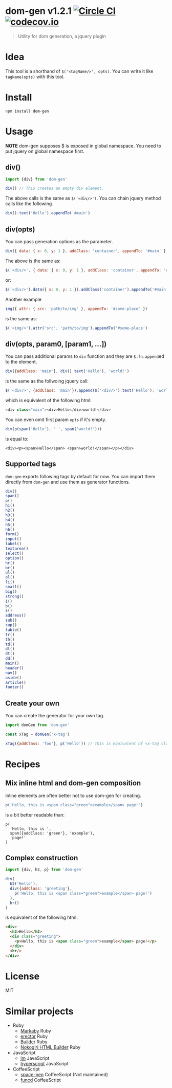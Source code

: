 # dom-gen v1.2.1 [![Circle CI](https://circleci.com/gh/kt3k/dom-gen.svg?style=svg)](https://circleci.com/gh/kt3k/dom-gen) [![codecov.io](https://codecov.io/github/kt3k/dom-gen/coverage.svg?branch=master)](https://codecov.io/github/kt3k/dom-gen?branch=master)

> Utility for dom generation, a jquery plugin

# Idea

This tool is a shorthand of `$('<tagName/>', opts)`. You can write it like `tagName(opts)` with this tool.

# Install

    npm install dom-gen

# Usage

**NOTE** dom-gen supposes $ is exposed in global namespace. You need to put jquery on global namespace first.

## div()

```js
import {div} from 'dom-gen'

div() // This creates an empty div element.
```

The above calls is the same as `$('<div/>')`. You can chain jquery method calls like the following

```js
div().text('Hello').appendTo('#main')
```

## div(opts)

You can pass generation options as the parameter.

```js
div({ data: { x: 0, y: 1 }, addClass: 'container', appendTo: '#main' })
```

The above is the same as:

```js
$('<div/>', { data: { x: 0, y: 1 }, addClass: 'container', appendTo: '#main' })
```

or:

```js
$('<div/>').data({ x: 0, y: 1 }).addClass('container').appendTo('#main')
```

Another example

```js
img({ attr: { src: 'path/to/img' }, appendTo: '#some-place' })
```

is the same as:

```js
$('<img/>').attr('src', 'path/to/img').appendTo('#some-place')
```

## div(opts, param0, [param1, ...])

You can pass additional params to `div` function and they are `$.fn.append`ed to the element.

```js
div({addClass: 'main'}, div().text('Hello'), 'world!')
```

is the same as the follwoing jquery call:

```js
$('<div/>', {addClass: 'main'}).append($('<div/>').text('Hello'), 'world!')
```
which is equivalent of the following html:

```js
<div class="main"><div>Hello</div>world!</div>
```

You can even omit first param `opts` if it's empty.

```js
div(p(span('Hello'), ' ', span('world!')))
```

is equal to:

```
<div><p><span>Hello</span> <span>world!</span></p></div>
```


## Supported tags

`dom-gen` exports following tags by default for now. You can import them directly from `dom-gen` and use them as generator functions.

```js
div()
span()
p()
h1()
h2()
h3()
h4()
h5()
h6()
form()
input()
label()
textarea()
select()
option()
hr()
br()
ul()
ol()
li()
small()
big()
strong()
i()
b()
s()
address()
sub()
sup()
table()
tr()
th()
td()
dl()
dt()
dd()
main()
header()
nav()
aside()
article()
footer()
```

## Create your own

You can create the generator for your own tag.

```js
import domGen from 'dom-gen'

const xTag = domGen('x-tag')

xTag({addClass: 'foo'}, p('Hello')) // This is equivalent of <x-tag class="foo"><p>Hello</p></x-tag>
```

# Recipes

## Mix inline html and dom-gen composition

Inline elements are often better not to use dom-gen for creating.

```js
p('Hello, this is <span class="green">example</span> page!')
```

is a bit better readable than:

```
p(
  'Hello, this is ',
  span({addClass: 'green'}, 'example'),
  'page!'
)
```

## Complex construction

```js
import {div, h2, p} from 'dom-gen'

div(
  h2('Hello'),
  div({addClass: 'greeting'},
    p('Hello, this is <span class="green">example</span> page!')
  ),
  hr()
)
```

is equivalent of the following html:

```html
<div>
  <h2>Hello</h2>
  <div class="greeting">
    <p>Hello, this is <span class="green">example</span> page!</p>
  </div>
  <hr/>
</div>
```

# License

MIT

# Similar projects

- Ruby
  - [Markaby][Markaby] Ruby
  - [erector][erector] Ruby
  - [Builder][Builder] Ruby
  - [Nokogiri HTML Builder][Nokogiri HTML Builder] Ruby
- JavaScript
  - [jm][jm] JavaScript
  - [hyperscript][hyperscript] JavaScript
- CoffeeScript
  - [space-pen][space-pen] CoffeeScript (Not maintained)
  - [funcd][funcd] CoffeeScript

[space-pen]: https://github.com/atom-archive/space-pen
[hyperscript]: https://github.com/dominictarr/hyperscript
[funcd]: https://github.com/mgutz/funcd
[jm]: https://github.com/smtlaissezfaire/jm
[Markaby]: https://github.com/markaby/markaby
[Builder]: https://github.com/jimweirich/builder
[Nokogiri HTML Builder]: http://www.rubydoc.info/github/sparklemotion/nokogiri/Nokogiri/HTML/Builder
[erector]: https://github.com/erector/erector
